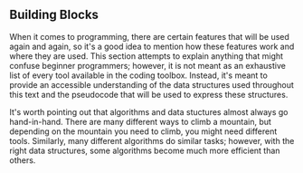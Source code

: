 ## Building Blocks

When it comes to programming, there are certain features that will be used again and again, so it's a good idea to mention how these features work and where they are used.
This section attempts to explain anything that might confuse beginner programmers; however, it is not meant as an exhaustive list of every tool available in the coding toolbox.
Instead, it's meant to provide an accessible understanding of the data structures used throughout this text and the pseudocode that will be used to express these structures.

It's worth pointing out that algorithms and data stuctures almost always go hand-in-hand.
There are many different ways to climb a mountain, but depending on the mountain you need to climb, you might need different tools.
Similarly, many different algorithms do similar tasks; however, with the right data structures, some algorithms become much more efficient than others.
